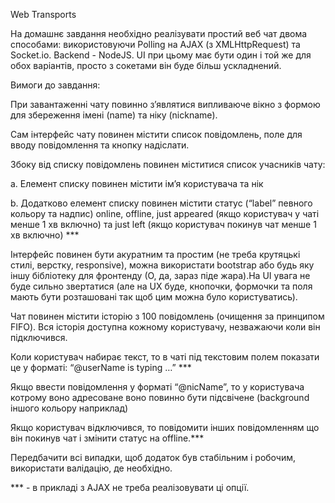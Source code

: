 Web Transports

На домашнє завдання необхідно реалізувати простий веб чат двома способами: використовуючи Polling на AJAX (з XMLHttpRequest) та Socket.io. Backend - NodeJS. UI при цьому має бути один і той же для обох варіантів, просто з сокетами він буде більш ускладнений.

Вимоги до завдання:

При завантаженні чату повинно з’являтися випливаюче вікно з формою для збереження імені (name) та ніку (nickname).

Сам інтерфейс чату повинен містити список повідомлень, поле для вводу повідомлення та кнопку надіслати.

Збоку від списку повідомлень повинен міститися список учасників чату:

a. Елемент списку повинен містити ім’я користувача та нік

b. Додатково елемент списку повинен містити статус (“label” певного кольору та надпис) online, offline, just appeared (якщо користувач у чаті менше 1 хв включно) та just left (якщо користувач покинув чат менше 1 хв включно) ***

Інтерфейс повинен бути акуратним та простим (не треба крутяцькі стилі, верстку, responsive), можна використати bootstrap або будь яку іншу бібліотеку для фронтенду (О, да, зараз піде жара).На UI увага не буде сильно звертатися (але на UX буде, кнопочки, формочки та поля мають бути розташовані так щоб цим можна було користуватись).

Чат повинен містити історію з 100 повідомлень (очищення за принципом FIFO). Вся історія доступна кожному користувачу, незважаючи коли він підключився.

Коли користувач набирає текст, то в чаті під текстовим полем показати це у форматі: “@userName is typing …” ***

Якщо ввести повідомлення у форматі “@nicName”, то у користувача котрому воно адресоване воно повинно бути підсвічене (background іншого кольору наприклад)

Якщо користувач відключився, то повідомити інших повідомленням що він покинув чат і змінити статус на offline.***

Передбачити всі випадки, щоб додаток був стабільним і робочим, використати валідацію, де необхідно.

*** - в прикладі з AJAX не треба реалізовувати ці опції.

